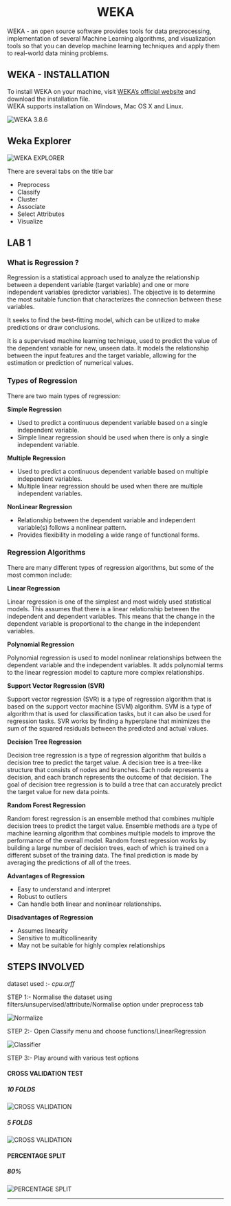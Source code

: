 # <CENTER>WEKA</CENTER> 

WEKA - an open source software provides tools for data preprocessing, implementation of several Machine Learning algorithms, and visualization tools so that you can develop machine learning techniques and apply them to real-world data mining problems. 

## WEKA - INSTALLATION 

To install WEKA on your machine, visit [WEKA’s official website](https://ml.cms.waikato.ac.nz/weka) and download the installation file.<br/>  WEKA supports installation on Windows, Mac OS X and Linux.

![WEKA 3.8.6](weka.png)

## Weka Explorer

![WEKA EXPLORER](explorer.png)

There are several tabs on the title bar 
- Preprocess
- Classify
- Cluster
- Associate
- Select Attributes
- Visualize

## LAB 1

### What is Regression ?

Regression is a statistical approach used to analyze the relationship between a dependent variable (target variable) and one or more independent variables (predictor variables). The objective is to determine the most suitable function that characterizes the connection between these variables.

It seeks to find the best-fitting model, which can be utilized to make predictions or draw conclusions.

It is a supervised machine learning technique, used to predict the value of the dependent variable for new, unseen data. It models the relationship between the input features and the target variable, allowing for the estimation or prediction of numerical values.

### Types of Regression

There are two main types of regression:

**Simple Regression**
- Used to predict a continuous dependent variable based on a single independent variable.
- Simple linear regression should be used when there is only a single independent variable.

**Multiple Regression**
- Used to predict a continuous dependent variable based on multiple independent variables.
- Multiple linear regression should be used when there are multiple independent variables.

**NonLinear Regression**
- Relationship between the dependent variable and independent variable(s) follows a nonlinear pattern.
- Provides flexibility in modeling a wide range of functional forms.

### Regression Algorithms
There are many different types of regression algorithms, but some of the most common include:

**Linear Regression**

Linear regression is one of the simplest and most widely used statistical models. This assumes that there is a linear relationship between the independent and dependent variables. This means that the change in the dependent variable is proportional to the change in the independent variables.

**Polynomial Regression**

Polynomial regression is used to model nonlinear relationships between the dependent variable and the independent variables. It adds polynomial terms to the linear regression model to capture more complex relationships.

**Support Vector Regression (SVR)**

Support vector regression (SVR) is a type of regression algorithm that is based on the support vector machine (SVM) algorithm. SVM is a type of algorithm that is used for classification tasks, but it can also be used for regression tasks. SVR works by finding a hyperplane that minimizes the sum of the squared residuals between the predicted and actual values.

**Decision Tree Regression**

Decision tree regression is a type of regression algorithm that builds a decision tree to predict the target value. A decision tree is a tree-like structure that consists of nodes and branches. Each node represents a decision, and each branch represents the outcome of that decision. The goal of decision tree regression is to build a tree that can accurately predict the target value for new data points.

**Random Forest Regression**

Random forest regression is an ensemble method that combines multiple decision trees to predict the target value. Ensemble methods are a type of machine learning algorithm that combines multiple models to improve the performance of the overall model. Random forest regression works by building a large number of decision trees, each of which is trained on a different subset of the training data. The final prediction is made by averaging the predictions of all of the trees.

**Advantages of Regression**

- Easy to understand and interpret
- Robust to outliers
- Can handle both linear and nonlinear relationships.

**Disadvantages of Regression**

- Assumes linearity
- Sensitive to multicollinearity
- May not be suitable for highly complex relationships

## STEPS INVOLVED 

dataset used :- *cpu.arff*

STEP 1:- Normalise the dataset using filters/unsupervised/attribute/Normalise option under preprocess tab

![Normalize](normalize.png)

STEP 2:- Open Classify menu and choose functions/LinearRegression

![Classifier](linear.png)

STEP 3:- Play around with various test options

#### CROSS VALIDATION TEST

##### 10 FOLDS 

![CROSS VALIDATION](CROSS.png)

##### 5 FOLDS

![CROSS VALIDATION](5FOLDS.png)


#### PERCENTAGE SPLIT

##### 80% 
![PERCENTAGE SPLIT](80.png)

---

